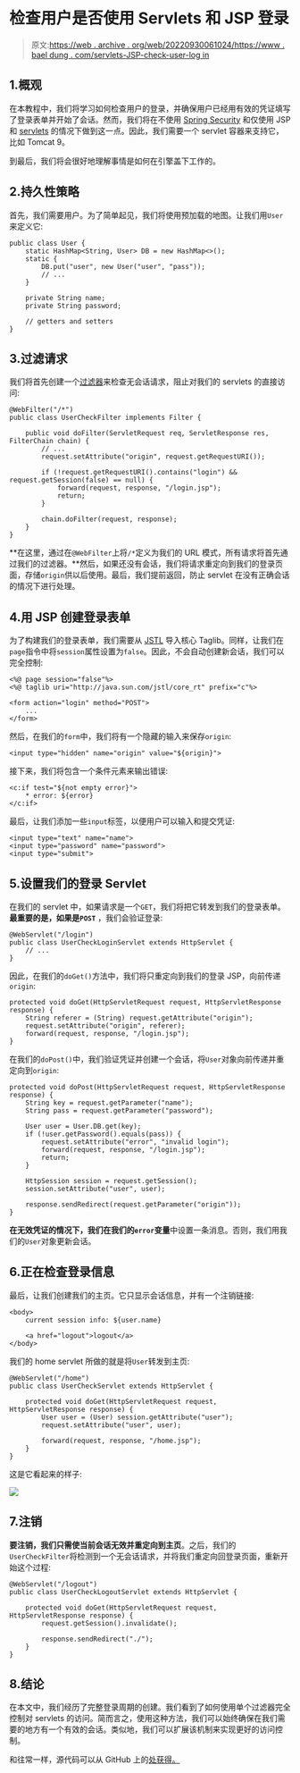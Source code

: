 # 检查用户是否使用 Servlets 和 JSP 登录

> 原文:[https://web . archive . org/web/20220930061024/https://www . bael dung . com/servlets-JSP-check-user-log in](https://web.archive.org/web/20220930061024/https://www.baeldung.com/servlets-jsp-check-user-login)

## 1.概观

在本教程中，我们将学习如何检查用户的登录，并确保用户已经用有效的凭证填写了登录表单并开始了会话。然而，我们将在不使用 [Spring Security](/web/20220706232948/https://www.baeldung.com/spring-security-login) 和仅使用 JSP 和 [servlets](/web/20220706232948/https://www.baeldung.com/register-servlet) 的情况下做到这一点。因此，我们需要一个 servlet 容器来支持它，比如 Tomcat 9。

到最后，我们将会很好地理解事情是如何在引擎盖下工作的。

## 2.持久性策略

首先，我们需要用户。为了简单起见，我们将使用预加载的地图。让我们用`User`来定义它:

```
public class User {
    static HashMap<String, User> DB = new HashMap<>();
    static {
        DB.put("user", new User("user", "pass"));
        // ...
    }

    private String name;
    private String password;

    // getters and setters
}
```

## 3.过滤请求

我们将首先创建一个[过滤器](/web/20220706232948/https://www.baeldung.com/intercepting-filter-pattern-in-java)来检查无会话请求，阻止对我们的 servlets 的直接访问:

```
@WebFilter("/*")
public class UserCheckFilter implements Filter {

    public void doFilter(ServletRequest req, ServletResponse res, FilterChain chain) {
        // ...
        request.setAttribute("origin", request.getRequestURI());

        if (!request.getRequestURI().contains("login") && request.getSession(false) == null) {
            forward(request, response, "/login.jsp");
            return;
        }

        chain.doFilter(request, response);
    }
}
```

**在这里，通过在`@WebFilter`上将`/*`定义为我们的 URL 模式，所有请求将首先通过我们的过滤器。**然后，如果还没有会话，我们将请求重定向到我们的登录页面，存储`origin`供以后使用。最后，我们提前返回，防止 servlet 在没有正确会话的情况下进行处理。

## 4.用 JSP 创建登录表单

为了构建我们的登录表单，我们需要从 [JSTL](/web/20220706232948/https://www.baeldung.com/jstl) 导入核心 Taglib。同样，让我们在`page`指令中将`session`属性设置为`false`。因此，不会自动创建新会话，我们可以完全控制:

```
<%@ page session="false"%>
<%@ taglib uri="http://java.sun.com/jstl/core_rt" prefix="c"%>

<form action="login" method="POST">
    ...
</form> 
```

然后，在我们的`form`中，我们将有一个隐藏的输入来保存`origin`:

```
<input type="hidden" name="origin" value="${origin}">
```

接下来，我们将包含一个条件元素来输出错误:

```
<c:if test="${not empty error}">
    * error: ${error} 
</c:if>
```

最后，让我们添加一些`input`标签，以便用户可以输入和提交凭证:

```
<input type="text" name="name">
<input type="password" name="password"> 
<input type="submit">
```

## 5.设置我们的登录 Servlet

在我们的 servlet 中，如果请求是一个`GET`，我们将把它转发到我们的登录表单。**最重要的是，如果是`POST`** ，我们会验证登录:

```
@WebServlet("/login")
public class UserCheckLoginServlet extends HttpServlet {
    // ...
} 
```

因此，在我们的`doGet()`方法中，我们将只重定向到我们的登录 JSP，向前传递`origin`:

```
protected void doGet(HttpServletRequest request, HttpServletResponse response) {
    String referer = (String) request.getAttribute("origin");
    request.setAttribute("origin", referer);
    forward(request, response, "/login.jsp");
}
```

在我们的`doPost()`中，我们验证凭证并创建一个会话，将`User`对象向前传递并重定向到`origin`:

```
protected void doPost(HttpServletRequest request, HttpServletResponse response) {
    String key = request.getParameter("name");
    String pass = request.getParameter("password");

    User user = User.DB.get(key);
    if (!user.getPassword().equals(pass)) {
        request.setAttribute("error", "invalid login");
        forward(request, response, "/login.jsp");
        return;
    }

    HttpSession session = request.getSession();
    session.setAttribute("user", user);

    response.sendRedirect(request.getParameter("origin"));
}
```

**在无效凭证的情况下，我们在我们的`error`变量**中设置一条消息。否则，我们用我们的`User`对象更新会话。

## 6.正在检查登录信息

最后，让我们创建我们的主页。它只显示会话信息，并有一个注销链接:

```
<body>
    current session info: ${user.name}

    <a href="logout">logout</a>
</body> 
```

我们的 home servlet 所做的就是将`User`转发到主页:

```
@WebServlet("/home")
public class UserCheckServlet extends HttpServlet {

    protected void doGet(HttpServletRequest request, HttpServletResponse response) {
        User user = (User) session.getAttribute("user");
        request.setAttribute("user", user);

        forward(request, response, "/home.jsp");
    }
}
```

这是它看起来的样子:

[![](../Images/d6a3e6ff137e554cff924f575199ace3.png)](/web/20220706232948/https://www.baeldung.com/wp-content/uploads/2022/02/login-success.png)

## 7.注销

**要注销，我们只需使当前会话无效并重定向到主页**。之后，我们的`UserCheckFilter`将检测到一个无会话请求，并将我们重定向回登录页面，重新开始这个过程:

```
@WebServlet("/logout")
public class UserCheckLogoutServlet extends HttpServlet {

    protected void doGet(HttpServletRequest request, HttpServletResponse response) {
        request.getSession().invalidate();

        response.sendRedirect("./");
    }
}
```

## 8.结论

在本文中，我们经历了完整登录周期的创建。我们看到了如何使用单个过滤器完全控制对 servlets 的访问。简而言之，使用这种方法，我们可以始终确保在我们需要的地方有一个有效的会话。类似地，我们可以扩展该机制来实现更好的访问控制。

和往常一样，源代码可以从 GitHub 上的[处获得。](https://web.archive.org/web/20220706232948/https://github.com/eugenp/tutorials/tree/master/javax-servlets-2)